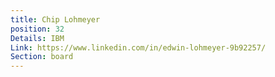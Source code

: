 ```yaml
---
title: Chip Lohmeyer
position: 32
Details: IBM
Link: https://www.linkedin.com/in/edwin-lohmeyer-9b92257/
Section: board
---
```



